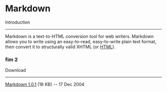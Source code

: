 # Markdown

Introduction







------------















Markdown is a text-to-HTML conversion tool for web writers. Markdown allows you to write using an easy-to-read, easy-to-write plain text format, then convert it to structurally valid XHTML (or [HTML](/wiki/HTML)).















### fim 2























Download







--------































































[Markdown 1.0.1][dl] (18 KB) -- 17 Dec 2004















[dl]: http://daringfireball.net/projects/downloads/Markdown_1.0.1.zip































































